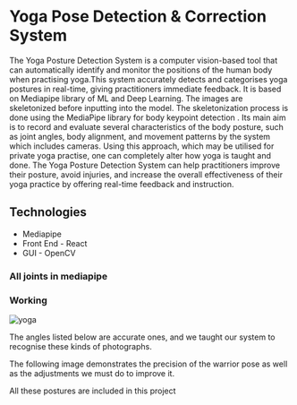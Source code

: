 # Yoga Pose Detection & Correction System

The Yoga Posture Detection System is a computer vision-based tool that can automatically identify and monitor the positions of the human body when practising yoga.This system accurately detects and categorises yoga postures in real-time, giving practitioners immediate feedback. It is based on Mediapipe library of ML and Deep Learning. The images are skeletonized before inputting into the model. The skeletonization process is done using the MediaPipe library for body keypoint detection . Its main aim is to record and evaluate several characteristics of the body posture, such as joint angles, body alignment, and movement patterns by the system which includes cameras. Using this approach, which may be utilised for private yoga practise, one can completely alter how yoga is taught and done. The Yoga Posture Detection System can help practitioners improve their posture, avoid injuries, and increase the overall effectiveness of their yoga practice by offering real-time feedback and instruction.

## Technologies

- Mediapipe <br>
- Front End - React
- GUI - OpenCV

### All joints in mediapipe

### Working
![yoga](https://github.com/Zaid1681/Yoga-Posture-Detection-WebApp/assets/95166179/a1b78f6c-8571-4304-af73-fa0c178f6b8a)

The angles listed below are accurate ones, and we taught our system to recognise these kinds of photographs.

The following image demonstrates the precision of the warrior pose as well as the adjustments we must do to improve it.

All these postures are included in this project
